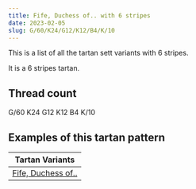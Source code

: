 ```yaml
---
title: Fife, Duchess of.. with 6 stripes
date: 2023-02-05
slug: G/60/K24/G12/K12/B4/K/10
---
```

This is a list of all the tartan sett variants with 6 stripes.

It is a 6 stripes tartan.


## Thread count
G/60 K24 G12 K12 B4 K/10

## Examples of this tartan pattern

| Tartan Variants |
|---------------|
| [Fife, Duchess of..](/variants/g/60/k24/g12/k12/b4/k/10-b304080-g008000-k000000)||
